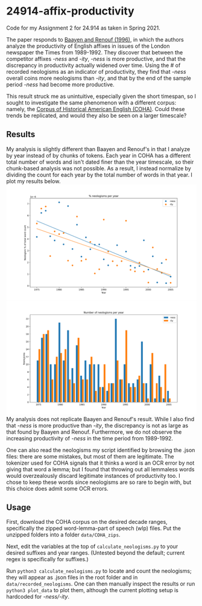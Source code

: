 # 24914-affix-productivity

Code for my Assignment 2 for 24.914 as taken in Spring 2021.

The paper responds to [Baayen and Renouf (1996)](https://www.jstor.org/stable/416794), in which the authors analyze the productivity of English affixes in issues of the London newspaper the Times from 1989-1992. They discover that between the competitor affixes *-ness* and *-ity*, *-ness* is more productive, and that the discrepancy in productivity actually widened over time. Using the # of recorded neologisms as an indicator of productivity, they find that *-ness* overall coins more neologisms than *-ity*, and that by the end of the sample period *-ness* had become more productive.

This result struck me as unintuitive, especially given the short timespan, so I sought to investigate the same phenomenon with a different corpus: namely, the [Corpus of Historical American English (COHA)](https://doi.org/10.7910/DVN/8SRSYK). Could these trends be replicated, and would they also be seen on a larger timescale?


## Results
My analysis is slightly different than Baayen and Renouf's in that I analyze by year instead of by chunks of tokens. Each year in COHA has a different total number of words and isn't dated finer than the year timescale, so their chunk-based analysis was not possible. As a result, I instead normalize by dividing the count for each year by the total number of words in that year. I plot my results below.
![Plot of % neologisms over time](Figure_1.png)
![Plot of # of neologisms over time](Figure_2.png)
My analysis does not replicate Baayen and Renouf's result. While I also find that *-ness* is more productive than *-ity*, the discrepancy is not as large as that found by Baayen and Renouf. Furthermore, we do not observe the increasing productivity of *-ness* in the time period from 1989-1992.

One can also read the neologisms my script identified by browsing the .json files: there are some mistakes, but most of them are legitimate. The tokenizer used for COHA signals that it thinks a word is an OCR error by not giving that word a lemma; but I found that throwing out all lemmaless words would overzealously discard legitimate instances of productivity too. I chose to keep these words since neologisms are so rare to begin with, but this choice does admit some OCR errors.


## Usage
First, download the COHA corpus on the desired decade ranges, specifically the zipped word-lemma-part of speech (wlp) files. Put the unzipped folders into a folder `data/COHA_zips`.

Next, edit the variables at the top of `calculate_neologisms.py` to your desired suffixes and year ranges. (Untested beyond the default; current regex is specifically for suffixes.)

Run `python3 calculate_neologisms.py` to locate and count the neologisms; they will appear as .json files in the root folder and in `data/recorded_neologisms`. One can then manually inspect the results or run `python3 plot_data` to plot them, although the current plotting setup is hardcoded for *-ness/-ity*.
